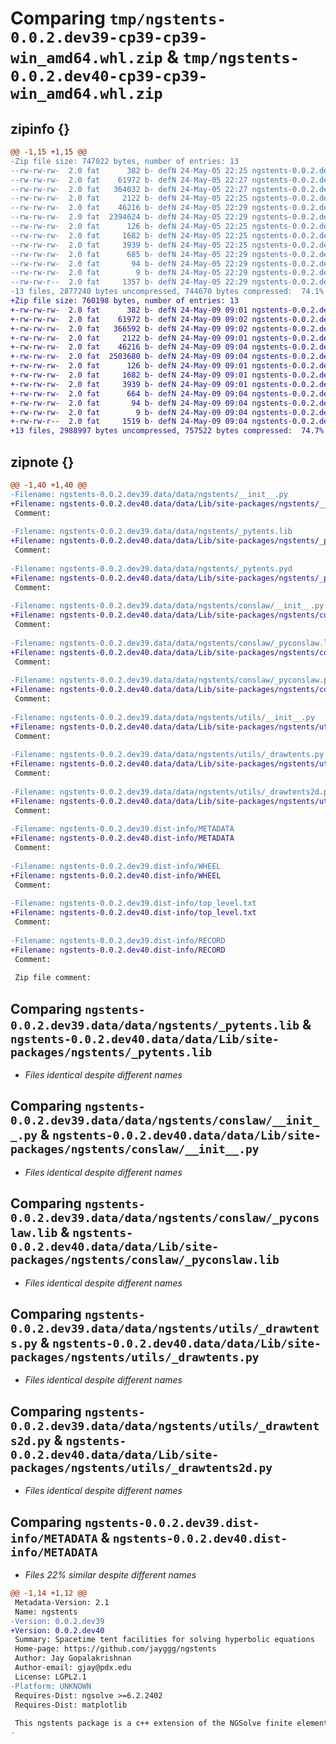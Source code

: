 # Comparing `tmp/ngstents-0.0.2.dev39-cp39-cp39-win_amd64.whl.zip` & `tmp/ngstents-0.0.2.dev40-cp39-cp39-win_amd64.whl.zip`

## zipinfo {}

```diff
@@ -1,15 +1,15 @@
-Zip file size: 747022 bytes, number of entries: 13
--rw-rw-rw-  2.0 fat      382 b- defN 24-May-05 22:25 ngstents-0.0.2.dev39.data/data/ngstents/__init__.py
--rw-rw-rw-  2.0 fat    61972 b- defN 24-May-05 22:27 ngstents-0.0.2.dev39.data/data/ngstents/_pytents.lib
--rw-rw-rw-  2.0 fat   364032 b- defN 24-May-05 22:27 ngstents-0.0.2.dev39.data/data/ngstents/_pytents.pyd
--rw-rw-rw-  2.0 fat     2122 b- defN 24-May-05 22:25 ngstents-0.0.2.dev39.data/data/ngstents/conslaw/__init__.py
--rw-rw-rw-  2.0 fat    46216 b- defN 24-May-05 22:29 ngstents-0.0.2.dev39.data/data/ngstents/conslaw/_pyconslaw.lib
--rw-rw-rw-  2.0 fat  2394624 b- defN 24-May-05 22:29 ngstents-0.0.2.dev39.data/data/ngstents/conslaw/_pyconslaw.pyd
--rw-rw-rw-  2.0 fat      126 b- defN 24-May-05 22:25 ngstents-0.0.2.dev39.data/data/ngstents/utils/__init__.py
--rw-rw-rw-  2.0 fat     1682 b- defN 24-May-05 22:25 ngstents-0.0.2.dev39.data/data/ngstents/utils/_drawtents.py
--rw-rw-rw-  2.0 fat     3939 b- defN 24-May-05 22:25 ngstents-0.0.2.dev39.data/data/ngstents/utils/_drawtents2d.py
--rw-rw-rw-  2.0 fat      685 b- defN 24-May-05 22:29 ngstents-0.0.2.dev39.dist-info/METADATA
--rw-rw-rw-  2.0 fat       94 b- defN 24-May-05 22:29 ngstents-0.0.2.dev39.dist-info/WHEEL
--rw-rw-rw-  2.0 fat        9 b- defN 24-May-05 22:29 ngstents-0.0.2.dev39.dist-info/top_level.txt
--rw-rw-r--  2.0 fat     1357 b- defN 24-May-05 22:29 ngstents-0.0.2.dev39.dist-info/RECORD
-13 files, 2877240 bytes uncompressed, 744670 bytes compressed:  74.1%
+Zip file size: 760198 bytes, number of entries: 13
+-rw-rw-rw-  2.0 fat      382 b- defN 24-May-09 09:01 ngstents-0.0.2.dev40.data/data/Lib/site-packages/ngstents/__init__.py
+-rw-rw-rw-  2.0 fat    61972 b- defN 24-May-09 09:02 ngstents-0.0.2.dev40.data/data/Lib/site-packages/ngstents/_pytents.lib
+-rw-rw-rw-  2.0 fat   366592 b- defN 24-May-09 09:02 ngstents-0.0.2.dev40.data/data/Lib/site-packages/ngstents/_pytents.pyd
+-rw-rw-rw-  2.0 fat     2122 b- defN 24-May-09 09:01 ngstents-0.0.2.dev40.data/data/Lib/site-packages/ngstents/conslaw/__init__.py
+-rw-rw-rw-  2.0 fat    46216 b- defN 24-May-09 09:04 ngstents-0.0.2.dev40.data/data/Lib/site-packages/ngstents/conslaw/_pyconslaw.lib
+-rw-rw-rw-  2.0 fat  2503680 b- defN 24-May-09 09:04 ngstents-0.0.2.dev40.data/data/Lib/site-packages/ngstents/conslaw/_pyconslaw.pyd
+-rw-rw-rw-  2.0 fat      126 b- defN 24-May-09 09:01 ngstents-0.0.2.dev40.data/data/Lib/site-packages/ngstents/utils/__init__.py
+-rw-rw-rw-  2.0 fat     1682 b- defN 24-May-09 09:01 ngstents-0.0.2.dev40.data/data/Lib/site-packages/ngstents/utils/_drawtents.py
+-rw-rw-rw-  2.0 fat     3939 b- defN 24-May-09 09:01 ngstents-0.0.2.dev40.data/data/Lib/site-packages/ngstents/utils/_drawtents2d.py
+-rw-rw-rw-  2.0 fat      664 b- defN 24-May-09 09:04 ngstents-0.0.2.dev40.dist-info/METADATA
+-rw-rw-rw-  2.0 fat       94 b- defN 24-May-09 09:04 ngstents-0.0.2.dev40.dist-info/WHEEL
+-rw-rw-rw-  2.0 fat        9 b- defN 24-May-09 09:04 ngstents-0.0.2.dev40.dist-info/top_level.txt
+-rw-rw-r--  2.0 fat     1519 b- defN 24-May-09 09:04 ngstents-0.0.2.dev40.dist-info/RECORD
+13 files, 2988997 bytes uncompressed, 757522 bytes compressed:  74.7%
```

## zipnote {}

```diff
@@ -1,40 +1,40 @@
-Filename: ngstents-0.0.2.dev39.data/data/ngstents/__init__.py
+Filename: ngstents-0.0.2.dev40.data/data/Lib/site-packages/ngstents/__init__.py
 Comment: 
 
-Filename: ngstents-0.0.2.dev39.data/data/ngstents/_pytents.lib
+Filename: ngstents-0.0.2.dev40.data/data/Lib/site-packages/ngstents/_pytents.lib
 Comment: 
 
-Filename: ngstents-0.0.2.dev39.data/data/ngstents/_pytents.pyd
+Filename: ngstents-0.0.2.dev40.data/data/Lib/site-packages/ngstents/_pytents.pyd
 Comment: 
 
-Filename: ngstents-0.0.2.dev39.data/data/ngstents/conslaw/__init__.py
+Filename: ngstents-0.0.2.dev40.data/data/Lib/site-packages/ngstents/conslaw/__init__.py
 Comment: 
 
-Filename: ngstents-0.0.2.dev39.data/data/ngstents/conslaw/_pyconslaw.lib
+Filename: ngstents-0.0.2.dev40.data/data/Lib/site-packages/ngstents/conslaw/_pyconslaw.lib
 Comment: 
 
-Filename: ngstents-0.0.2.dev39.data/data/ngstents/conslaw/_pyconslaw.pyd
+Filename: ngstents-0.0.2.dev40.data/data/Lib/site-packages/ngstents/conslaw/_pyconslaw.pyd
 Comment: 
 
-Filename: ngstents-0.0.2.dev39.data/data/ngstents/utils/__init__.py
+Filename: ngstents-0.0.2.dev40.data/data/Lib/site-packages/ngstents/utils/__init__.py
 Comment: 
 
-Filename: ngstents-0.0.2.dev39.data/data/ngstents/utils/_drawtents.py
+Filename: ngstents-0.0.2.dev40.data/data/Lib/site-packages/ngstents/utils/_drawtents.py
 Comment: 
 
-Filename: ngstents-0.0.2.dev39.data/data/ngstents/utils/_drawtents2d.py
+Filename: ngstents-0.0.2.dev40.data/data/Lib/site-packages/ngstents/utils/_drawtents2d.py
 Comment: 
 
-Filename: ngstents-0.0.2.dev39.dist-info/METADATA
+Filename: ngstents-0.0.2.dev40.dist-info/METADATA
 Comment: 
 
-Filename: ngstents-0.0.2.dev39.dist-info/WHEEL
+Filename: ngstents-0.0.2.dev40.dist-info/WHEEL
 Comment: 
 
-Filename: ngstents-0.0.2.dev39.dist-info/top_level.txt
+Filename: ngstents-0.0.2.dev40.dist-info/top_level.txt
 Comment: 
 
-Filename: ngstents-0.0.2.dev39.dist-info/RECORD
+Filename: ngstents-0.0.2.dev40.dist-info/RECORD
 Comment: 
 
 Zip file comment:
```

## Comparing `ngstents-0.0.2.dev39.data/data/ngstents/_pytents.lib` & `ngstents-0.0.2.dev40.data/data/Lib/site-packages/ngstents/_pytents.lib`

 * *Files identical despite different names*

## Comparing `ngstents-0.0.2.dev39.data/data/ngstents/conslaw/__init__.py` & `ngstents-0.0.2.dev40.data/data/Lib/site-packages/ngstents/conslaw/__init__.py`

 * *Files identical despite different names*

## Comparing `ngstents-0.0.2.dev39.data/data/ngstents/conslaw/_pyconslaw.lib` & `ngstents-0.0.2.dev40.data/data/Lib/site-packages/ngstents/conslaw/_pyconslaw.lib`

 * *Files identical despite different names*

## Comparing `ngstents-0.0.2.dev39.data/data/ngstents/utils/_drawtents.py` & `ngstents-0.0.2.dev40.data/data/Lib/site-packages/ngstents/utils/_drawtents.py`

 * *Files identical despite different names*

## Comparing `ngstents-0.0.2.dev39.data/data/ngstents/utils/_drawtents2d.py` & `ngstents-0.0.2.dev40.data/data/Lib/site-packages/ngstents/utils/_drawtents2d.py`

 * *Files identical despite different names*

## Comparing `ngstents-0.0.2.dev39.dist-info/METADATA` & `ngstents-0.0.2.dev40.dist-info/METADATA`

 * *Files 22% similar despite different names*

```diff
@@ -1,14 +1,12 @@
 Metadata-Version: 2.1
 Name: ngstents
-Version: 0.0.2.dev39
+Version: 0.0.2.dev40
 Summary: Spacetime tent facilities for solving hyperbolic equations
 Home-page: https://github.com/jayggg/ngstents
 Author: Jay Gopalakrishnan
 Author-email: gjay@pdx.edu
 License: LGPL2.1
-Platform: UNKNOWN
 Requires-Dist: ngsolve >=6.2.2402
 Requires-Dist: matplotlib
 
 This ngstents package is a c++ extension of the NGSolve finite element library, designed to ease experimentation with solvers based on spacetime tents for hyperbolic systems. A python front-end allows new equations (linear or nonlinear conservation laws) to be solved by easily defining required fluxes and numerical fluxes in a few lines of code.
-
```

